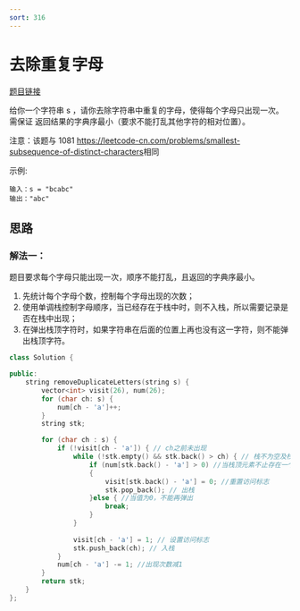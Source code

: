 ```yaml
---
sort: 316
---
```

# 去除重复字母

[题目链接](https://leetcode-cn.com/problems/remove-duplicate-letters/)

给你一个字符串 s ，请你去除字符串中重复的字母，使得每个字母只出现一次。需保证 返回结果的字典序最小（要求不能打乱其他字符的相对位置）。

注意：该题与 1081 <https://leetcode-cn.com/problems/smallest-subsequence-of-distinct-characters>相同


示例:

```
输入：s = "bcabc"
输出："abc"
```


## 思路

### 解法一：
题目要求每个字母只能出现一次，顺序不能打乱，且返回的字典序最小。

1. 先统计每个字母个数，控制每个字母出现的次数；
2. 使用单调栈控制字母顺序，当已经存在于栈中时，则不入栈，所以需要记录是否在栈中出现；
3. 在弹出栈顶字符时，如果字符串在后面的位置上再也没有这一字符，则不能弹出栈顶字符。

```c++
class Solution {

public:
    string removeDuplicateLetters(string s) {
        vector<int> visit(26), num(26);
        for (char ch: s) {
            num[ch - 'a']++;
        }
        string stk;

        for (char ch : s) {
            if (!visit[ch - 'a']) { // ch之前未出现
                while (!stk.empty() && stk.back() > ch) { // 栈不为空及栈顶的字典序大于ch
                    if (num[stk.back() - 'a'] > 0) //当栈顶元素不止存在一个时
                    {
                        visit[stk.back() - 'a'] = 0; //重置访问标志
                        stk.pop_back(); // 出栈
                    }else { //当值为0，不能再弹出
                        break;
                    }
                }
            
                visit[ch - 'a'] = 1; // 设置访问标志
                stk.push_back(ch); // 入栈
            }
            num[ch - 'a'] -= 1; //出现次数减1
        }
        return stk;
    }
};
```

